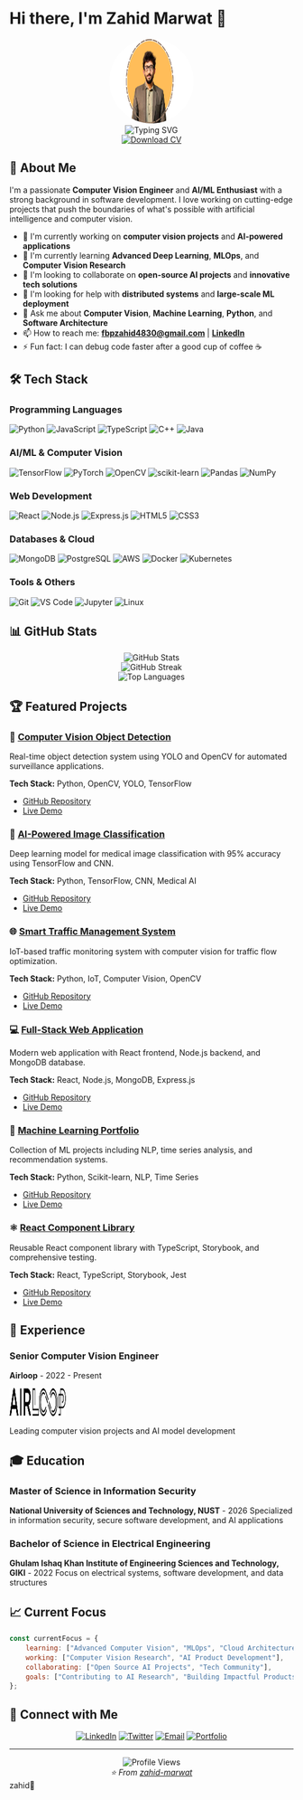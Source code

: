 # Hi there, I'm Zahid Marwat 👋

<div align="center">
  <img src="assets/images/profile picture.png" alt="Zahid Marwat" width="150" height="150" style="border-radius: 50%;">
</div>

<div align="center">
  <img src="https://readme-typing-svg.herokuapp.com?font=Fira+Code&pause=1000&color=2E9EF7&center=true&vCenter=true&width=435&lines=Building+the+future+with+AI+%26+Computer+Vision;Passionate+about+Machine+Learning;Creating+intelligent+solutions;Always+learning+new+technologies;Computer+Vision+Engineer+%26+AI+Enthusiast" alt="Typing SVG" />
</div>

<div align="center">
  <a href="assets/docs/CV.pdf" target="_blank">
    <img src="https://img.shields.io/badge/Download-CV-blue?style=for-the-badge&logo=adobe-acrobat-reader&logoColor=white" alt="Download CV">
  </a>
</div>

## 🚀 About Me

I'm a passionate **Computer Vision Engineer** and **AI/ML Enthusiast** with a strong background in software development. I love working on cutting-edge projects that push the boundaries of what's possible with artificial intelligence and computer vision.

- 🔭 I'm currently working on **computer vision projects** and **AI-powered applications**
- 🌱 I'm currently learning **Advanced Deep Learning**, **MLOps**, and **Computer Vision Research**
- 👯 I'm looking to collaborate on **open-source AI projects** and **innovative tech solutions**
- 🤔 I'm looking for help with **distributed systems** and **large-scale ML deployment**
- 💬 Ask me about **Computer Vision**, **Machine Learning**, **Python**, and **Software Architecture**
- 📫 How to reach me: **fbpzahid4830@gmail.com** | **[LinkedIn](https://www.linkedin.com/in/zahid4830513)**
- ⚡ Fun fact: I can debug code faster after a good cup of coffee ☕

## 🛠️ Tech Stack

### Programming Languages
![Python](https://img.shields.io/badge/Python-3776AB?style=for-the-badge&logo=python&logoColor=white)
![JavaScript](https://img.shields.io/badge/JavaScript-F7DF1E?style=for-the-badge&logo=javascript&logoColor=black)
![TypeScript](https://img.shields.io/badge/TypeScript-007ACC?style=for-the-badge&logo=typescript&logoColor=white)
![C++](https://img.shields.io/badge/C%2B%2B-00599C?style=for-the-badge&logo=c%2B%2B&logoColor=white)
![Java](https://img.shields.io/badge/Java-ED8B00?style=for-the-badge&logo=java&logoColor=white)

### AI/ML & Computer Vision
![TensorFlow](https://img.shields.io/badge/TensorFlow-FF6F00?style=for-the-badge&logo=tensorflow&logoColor=white)
![PyTorch](https://img.shields.io/badge/PyTorch-EE4C2C?style=for-the-badge&logo=pytorch&logoColor=white)
![OpenCV](https://img.shields.io/badge/OpenCV-27338e?style=for-the-badge&logo=OpenCV&logoColor=white)
![scikit-learn](https://img.shields.io/badge/scikit--learn-F7931E?style=for-the-badge&logo=scikit-learn&logoColor=white)
![Pandas](https://img.shields.io/badge/Pandas-2C2D72?style=for-the-badge&logo=pandas&logoColor=white)
![NumPy](https://img.shields.io/badge/NumPy-013243?style=for-the-badge&logo=numpy&logoColor=white)

### Web Development
![React](https://img.shields.io/badge/React-20232A?style=for-the-badge&logo=react&logoColor=61DAFB)
![Node.js](https://img.shields.io/badge/Node.js-43853D?style=for-the-badge&logo=node.js&logoColor=white)
![Express.js](https://img.shields.io/badge/Express.js-404D59?style=for-the-badge)
![HTML5](https://img.shields.io/badge/HTML5-E34F26?style=for-the-badge&logo=html5&logoColor=white)
![CSS3](https://img.shields.io/badge/CSS3-1572B6?style=for-the-badge&logo=css3&logoColor=white)

### Databases & Cloud
![MongoDB](https://img.shields.io/badge/MongoDB-4EA94B?style=for-the-badge&logo=mongodb&logoColor=white)
![PostgreSQL](https://img.shields.io/badge/PostgreSQL-316192?style=for-the-badge&logo=postgresql&logoColor=white)
![AWS](https://img.shields.io/badge/AWS-232F3E?style=for-the-badge&logo=amazon-aws&logoColor=white)
![Docker](https://img.shields.io/badge/Docker-2496ED?style=for-the-badge&logo=docker&logoColor=white)
![Kubernetes](https://img.shields.io/badge/Kubernetes-326ce5?style=for-the-badge&logo=kubernetes&logoColor=white)

### Tools & Others
![Git](https://img.shields.io/badge/Git-F05032?style=for-the-badge&logo=git&logoColor=white)
![VS Code](https://img.shields.io/badge/VS%20Code-0078d4?style=for-the-badge&logo=visual-studio-code&logoColor=white)
![Jupyter](https://img.shields.io/badge/Jupyter-F37626?style=for-the-badge&logo=jupyter&logoColor=white)
![Linux](https://img.shields.io/badge/Linux-FCC624?style=for-the-badge&logo=linux&logoColor=black)

## 📊 GitHub Stats

<div align="center">
  <img src="https://github-readme-stats.vercel.app/api?username=zahid-marwat&show_icons=true&theme=radical" alt="GitHub Stats" />
</div>

<div align="center">
  <img src="https://github-readme-streak-stats.herokuapp.com/?user=zahid-marwat&theme=radical" alt="GitHub Streak" />
</div>

<div align="center">
  <img src="https://github-readme-stats.vercel.app/api/top-langs/?username=zahid-marwat&layout=compact&theme=radical" alt="Top Languages" />
</div>

## 🏆 Featured Projects

### 🎯 [Computer Vision Object Detection](https://github.com/zahid-marwat/object-detection)
Real-time object detection system using YOLO and OpenCV for automated surveillance applications.

**Tech Stack:** Python, OpenCV, YOLO, TensorFlow
- [GitHub Repository](https://github.com/zahid-marwat/object-detection)
- [Live Demo](https://object-detection-demo.vercel.app)

### 🤖 [AI-Powered Image Classification](https://github.com/zahid-marwat/medical-image-classification)
Deep learning model for medical image classification with 95% accuracy using TensorFlow and CNN.

**Tech Stack:** Python, TensorFlow, CNN, Medical AI
- [GitHub Repository](https://github.com/zahid-marwat/medical-image-classification)
- [Live Demo](https://medical-ai-demo.vercel.app)

### 🌐 [Smart Traffic Management System](https://github.com/zahid-marwat/smart-traffic)
IoT-based traffic monitoring system with computer vision for traffic flow optimization.

**Tech Stack:** Python, IoT, Computer Vision, OpenCV
- [GitHub Repository](https://github.com/zahid-marwat/smart-traffic)
- [Live Demo](https://smart-traffic-demo.vercel.app)

### 💻 [Full-Stack Web Application](https://github.com/zahid-marwat/fullstack-app)
Modern web application with React frontend, Node.js backend, and MongoDB database.

**Tech Stack:** React, Node.js, MongoDB, Express.js
- [GitHub Repository](https://github.com/zahid-marwat/fullstack-app)
- [Live Demo](https://fullstack-app-demo.vercel.app)

### 🧠 [Machine Learning Portfolio](https://github.com/zahid-marwat/ml-portfolio)
Collection of ML projects including NLP, time series analysis, and recommendation systems.

**Tech Stack:** Python, Scikit-learn, NLP, Time Series
- [GitHub Repository](https://github.com/zahid-marwat/ml-portfolio)
- [Live Demo](https://ml-portfolio-demo.vercel.app)

### ⚛️ [React Component Library](https://github.com/zahid-marwat/react-components)
Reusable React component library with TypeScript, Storybook, and comprehensive testing.

**Tech Stack:** React, TypeScript, Storybook, Jest
- [GitHub Repository](https://github.com/zahid-marwat/react-components)
- [Live Demo](https://react-components-storybook.vercel.app)

## 💼 Experience

### Senior Computer Vision Engineer
**Airloop** - 2022 - Present

<img src="assets/images/airloop_logo.png" alt="Airloop logo" width="100" height="50">

Leading computer vision projects and AI model development

## 🎓 Education

### Master of Science in Information Security
**National University of Sciences and Technology, NUST** - 2026
Specialized in information security, secure software development, and AI applications

### Bachelor of Science in Electrical Engineering
**Ghulam Ishaq Khan Institute of Engineering Sciences and Technology, GIKI** - 2022
Focus on electrical systems, software development, and data structures

## 📈 Current Focus

```javascript
const currentFocus = {
    learning: ["Advanced Computer Vision", "MLOps", "Cloud Architecture"],
    working: ["Computer Vision Research", "AI Product Development"],
    collaborating: ["Open Source AI Projects", "Tech Community"],
    goals: ["Contributing to AI Research", "Building Impactful Products"]
};
```

## 🤝 Connect with Me

<div align="center">
  
[![LinkedIn](https://img.shields.io/badge/LinkedIn-0077B5?style=for-the-badge&logo=linkedin&logoColor=white)](https://www.linkedin.com/in/zahid4830513)
[![Twitter](https://img.shields.io/badge/Twitter-1DA1F2?style=for-the-badge&logo=twitter&logoColor=white)](https://x.com/zahid89782667)
[![Email](https://img.shields.io/badge/Email-D14836?style=for-the-badge&logo=gmail&logoColor=white)](mailto:fbpzahid4830@gmail.com)
[![Portfolio](https://img.shields.io/badge/Portfolio-FF5722?style=for-the-badge&logo=todoist&logoColor=white)](https://zahidmarwat.dev)

</div>

---

<div align="center">
  <img src="https://komarev.com/ghpvc/?username=zahid-marwat&color=blueviolet&style=flat-square&label=Profile+Views" alt="Profile Views" />
</div>

<div align="center">
  <i>⭐️ From <a href="https://github.com/zahid-marwat">zahid-marwat</a></i>
</div>zahid👋

<!--
**zahid-marwat/zahid-marwat** is a ✨ _special_ ✨ repository because its `README.md` (this file) appears on your GitHub profile.

Here are some ideas to get you started:

- 🔭 I’m currently working on computer vision projects
- 🌱 I’m currently learning ...
- 👯 I’m looking to collaborate on ...
- 🤔 I’m looking for help with ...
- 💬 Ask me about ...
- 📫 How to reach me: ...
- 😄 Pronouns: ...
- ⚡ Fun fact: ...
-->
